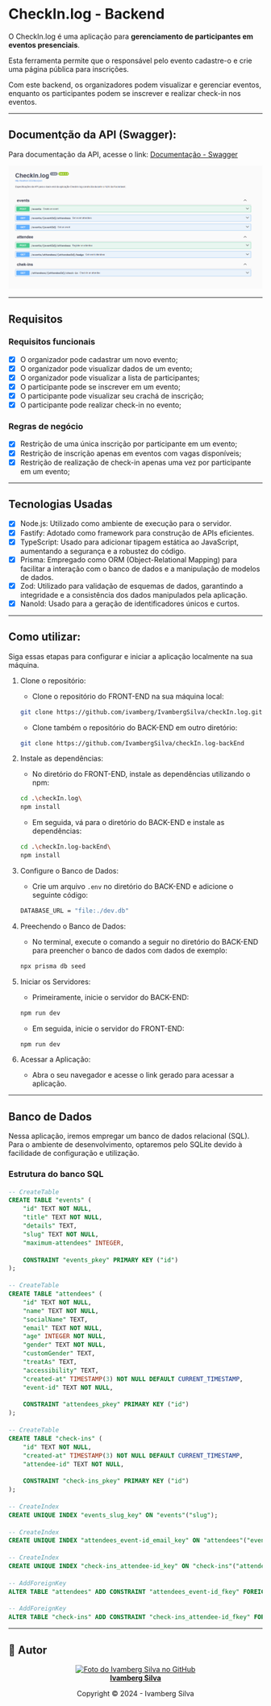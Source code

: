 # CheckIn.log - Backend

O CheckIn.log é uma aplicação para **gerenciamento de participantes em eventos presenciais**.

Esta ferramenta permite que o responsável pelo evento cadastre-o e crie uma página pública para inscrições.

Com este backend, os organizadores podem visualizar e gerenciar eventos, enquanto os participantes podem se inscrever e realizar check-in nos eventos.

<hr>

## Documentção da API (Swagger):

Para documentação da API, acesse o link: <a href="https://checkin-log-backend.onrender.com/docs">Documentação - Swagger</a>

<img src="/src/assets/images/doc-swagger.png" alt="Documentação da API no Swagger"/><br>

<hr>

## Requisitos

### Requisitos funcionais

- [x] O organizador pode cadastrar um novo evento;
- [x] O organizador pode visualizar dados de um evento;
- [x] O organizador pode visualizar a lista de participantes; 
- [x] O participante pode se inscrever em um evento;
- [x] O participante pode visualizar seu crachá de inscrição;
- [x] O participante pode realizar check-in no evento;

### Regras de negócio

- [x] Restrição de uma única inscrição por participante em um evento;
- [x] Restrição de inscrição apenas em eventos com vagas disponíveis;
- [x] Restrição de realização de check-in apenas uma vez por participante em um evento;

<hr>

## Tecnologias Usadas

- [x] Node.js: Utilizado como ambiente de execução para o servidor.
- [x] Fastify: Adotado como framework para construção de APIs eficientes.
- [x] TypeScript: Usado para adicionar tipagem estática ao JavaScript, aumentando a segurança e a robustez do código.
- [x] Prisma: Empregado como ORM (Object-Relational Mapping) para facilitar a interação com o banco de dados e a manipulação de modelos de dados.
- [x] Zod: Utilizado para validação de esquemas de dados, garantindo a integridade e a consistência dos dados manipulados pela aplicação.
- [x] NanoId: Usado para a geração de identificadores únicos e curtos.

<hr>

## Como utilizar:
Siga essas etapas para configurar e iniciar a aplicação localmente na sua máquina.

1) Clone o repositório:
    - Clone o repositório do FRONT-END na sua máquina local:
    ```bash
    git clone https://github.com/ivamberg/IvambergSilva/checkIn.log.git
    ```
    - Clone também o repositório do BACK-END em outro diretório:
    ```bash
    git clone https://github.com/IvambergSilva/checkIn.log-backEnd
    ```

2) Instale as dependências:
    - No diretório do FRONT-END, instale as dependências utilizando o npm:
    ```bash
    cd .\checkIn.log\
    npm install
    ```
    - Em seguida, vá para o diretório do BACK-END e instale as dependências:
    ```bash
    cd .\checkIn.log-backEnd\
    npm install
    ```

3) Configure o Banco de Dados:
    - Crie um arquivo `.env` no diretório do BACK-END e adicione o seguinte código:
    ```bash
    DATABASE_URL = "file:./dev.db"
    ```

4) Preechendo o Banco de Dados:
    - No terminal, execute o comando a seguir no diretório do BACK-END para preencher o banco de dados com dados de exemplo:
    ```bash
    npx prisma db seed
    ```

5) Iniciar os Servidores:
    - Primeiramente, inicie o servidor do BACK-END:
    ```bash
    npm run dev
    ```
    - Em seguida, inicie o servidor do FRONT-END:
    ```bash
    npm run dev
    ```
6) Acessar a Aplicação:
    - Abra o seu navegador e acesse o link gerado para acessar a aplicação.

<hr>

## Banco de Dados
Nessa aplicação, iremos empregar um banco de dados relacional (SQL). Para o ambiente de desenvolvimento, optaremos pelo SQLite devido à facilidade de configuração e utilização.

### Estrutura do banco SQL

```sql
-- CreateTable
CREATE TABLE "events" (
    "id" TEXT NOT NULL,
    "title" TEXT NOT NULL,
    "details" TEXT,
    "slug" TEXT NOT NULL,
    "maximum-attendees" INTEGER,

    CONSTRAINT "events_pkey" PRIMARY KEY ("id")
);

-- CreateTable
CREATE TABLE "attendees" (
    "id" TEXT NOT NULL,
    "name" TEXT NOT NULL,
    "socialName" TEXT,
    "email" TEXT NOT NULL,
    "age" INTEGER NOT NULL,
    "gender" TEXT NOT NULL,
    "customGender" TEXT,
    "treatAs" TEXT,
    "accessibility" TEXT,
    "created-at" TIMESTAMP(3) NOT NULL DEFAULT CURRENT_TIMESTAMP,
    "event-id" TEXT NOT NULL,

    CONSTRAINT "attendees_pkey" PRIMARY KEY ("id")
);

-- CreateTable
CREATE TABLE "check-ins" (
    "id" TEXT NOT NULL,
    "created-at" TIMESTAMP(3) NOT NULL DEFAULT CURRENT_TIMESTAMP,
    "attendee-id" TEXT NOT NULL,

    CONSTRAINT "check-ins_pkey" PRIMARY KEY ("id")
);

-- CreateIndex
CREATE UNIQUE INDEX "events_slug_key" ON "events"("slug");

-- CreateIndex
CREATE UNIQUE INDEX "attendees_event-id_email_key" ON "attendees"("event-id", "email");

-- CreateIndex
CREATE UNIQUE INDEX "check-ins_attendee-id_key" ON "check-ins"("attendee-id");

-- AddForeignKey
ALTER TABLE "attendees" ADD CONSTRAINT "attendees_event-id_fkey" FOREIGN KEY ("event-id") REFERENCES "events"("id") ON DELETE CASCADE ON UPDATE CASCADE;

-- AddForeignKey
ALTER TABLE "check-ins" ADD CONSTRAINT "check-ins_attendee-id_fkey" FOREIGN KEY ("attendee-id") REFERENCES "attendees"("id") ON DELETE CASCADE ON UPDATE CASCADE;
```

<hr>

## 🤝 Autor

<p align="center">
    <a href="https://www.linkedin.com/in/ivamberg-silva/">
        <img src="https://avatars.githubusercontent.com/u/99219836" width="100px;" alt="Foto do Ivamberg Silva no GitHub" /><br>
        <b>Ivamberg Silva</b>
    </a>
</p>
<p align="center">Copyright © 2024 - Ivamberg Silva</p>